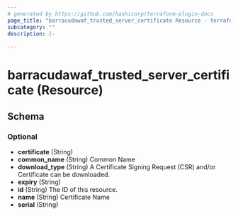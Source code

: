 ```yaml
---
# generated by https://github.com/hashicorp/terraform-plugin-docs
page_title: "barracudawaf_trusted_server_certificate Resource - terraform-provider-barracudawaf"
subcategory: ""
description: |-
  
---
```


# barracudawaf_trusted_server_certificate (Resource)





<!-- schema generated by tfplugindocs -->
## Schema

### Optional

- **certificate** (String)
- **common_name** (String) Common Name
- **download_type** (String) A Certificate Signing Request (CSR) and/or Certificate can be downloaded.
- **expiry** (String)
- **id** (String) The ID of this resource.
- **name** (String) Certificate Name
- **serial** (String)


